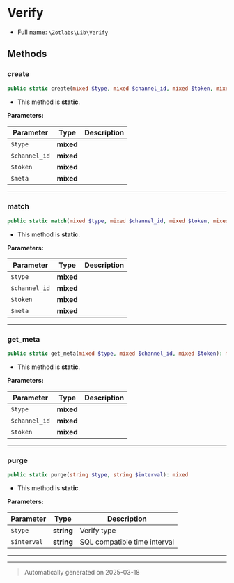 
# Verify





* Full name: `\Zotlabs\Lib\Verify`




## Methods


### create



```php
public static create(mixed $type, mixed $channel_id, mixed $token, mixed $meta): mixed
```



* This method is **static**.




**Parameters:**

| Parameter | Type | Description |
|-----------|------|-------------|
| `$type` | **mixed** |  |
| `$channel_id` | **mixed** |  |
| `$token` | **mixed** |  |
| `$meta` | **mixed** |  |





***

### match



```php
public static match(mixed $type, mixed $channel_id, mixed $token, mixed $meta): mixed
```



* This method is **static**.




**Parameters:**

| Parameter | Type | Description |
|-----------|------|-------------|
| `$type` | **mixed** |  |
| `$channel_id` | **mixed** |  |
| `$token` | **mixed** |  |
| `$meta` | **mixed** |  |





***

### get_meta



```php
public static get_meta(mixed $type, mixed $channel_id, mixed $token): mixed
```



* This method is **static**.




**Parameters:**

| Parameter | Type | Description |
|-----------|------|-------------|
| `$type` | **mixed** |  |
| `$channel_id` | **mixed** |  |
| `$token` | **mixed** |  |





***

### purge



```php
public static purge(string $type, string $interval): mixed
```



* This method is **static**.




**Parameters:**

| Parameter | Type | Description |
|-----------|------|-------------|
| `$type` | **string** | Verify type |
| `$interval` | **string** | SQL compatible time interval |





***


***
> Automatically generated on 2025-03-18
